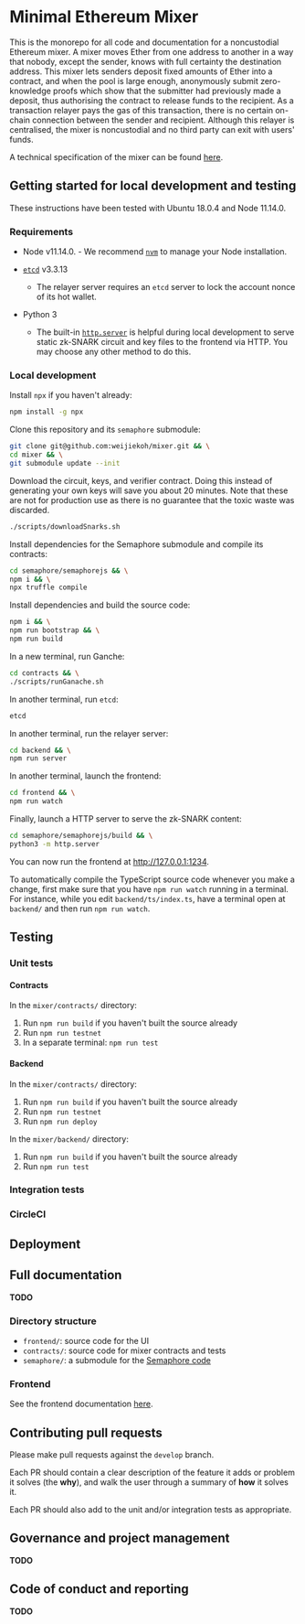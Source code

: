# Minimal Ethereum Mixer

This is the monorepo for all code and documentation for a noncustodial Ethereum
mixer. A mixer moves Ether from one address to another in a way that nobody,
except the sender, knows with full certainty the destination address. This
mixer lets senders deposit fixed amounts of Ether into a contract, and when the
pool is large enough, anonymously submit zero-knowledge proofs which
show that the submitter had previously made a deposit, thus authorising the
contract to release funds to the recipient. As a transaction relayer pays the
gas of this transaction, there is no certain on-chain connection between the
sender and recipient. Although this relayer is centralised, the mixer is
noncustodial and no third party can exit with users' funds.

A technical specification of the mixer can be found
[here](https://hackmd.io/qlKORn5MSOes1WtsEznu_g).

## Getting started for local development and testing

These instructions have been tested with Ubuntu 18.0.4 and Node 11.14.0.

### Requirements

- Node v11.14.0.
      - We recommend [`nvm`](https://github.com/nvm-sh/nvm) to manage your Node
        installation.

- [`etcd`](https://github.com/etcd-io/etcd) v3.3.13
    - The relayer server requires an `etcd` server to lock the account nonce of
      its hot wallet.

- Python 3
    - The built-in
      [`http.server`](https://docs.python.org/3/library/http.server.html) is
      helpful during local development to serve static zk-SNARK circuit and key
      files to the frontend via HTTP. You may choose any other method to do
      this.

### Local development

Install `npx` if you haven't already:

```bash
npm install -g npx
```

Clone this repository and its `semaphore` submodule:

```bash
git clone git@github.com:weijiekoh/mixer.git && \
cd mixer && \
git submodule update --init
```

Download the circuit, keys, and verifier contract. Doing this instead of
generating your own keys will save you about 20 minutes. Note that these are
not for production use as there is no guarantee that the toxic waste was
discarded.

```bash
./scripts/downloadSnarks.sh
```

<!--Next, download the `solc` [v0.4.25-->
<!--binary](https://github.com/ethereum/solidity/releases/tag/v0.4.25) make it-->
<!--executable, and rename it.-->

<!--```bash-->
<!--chmod a+x solc-static-linux && # whatever its name is-->
<!--mv solc-static-linux solc-0.4.25-->
<!--```-->

<!--Take note of the filepath of `solc-0.4.25` as you will need to modify the next-->
<!--command to use it.-->

Install dependencies for the Semaphore submodule and compile its contracts:

```bash
cd semaphore/semaphorejs && \
npm i && \
npx truffle compile
```

Install dependencies and build the source code:

<!--```bash-->
<!--npx lerna bootstrap && \-->
<!--SOLC=/path/to/solc-0.4.25 npx lerna run build-->
<!--```-->

```bash
npm i && \
npm run bootstrap && \
npm run build
```

In a new terminal, run Ganche:

```bash
cd contracts && \
./scripts/runGanache.sh
```

In another terminal, run `etcd`:

```bash
etcd
```

In another terminal, run the relayer server:

```bash
cd backend && \
npm run server
```

In another terminal, launch the frontend:

```bash
cd frontend && \
npm run watch
```

Finally, launch a HTTP server to serve the zk-SNARK content:

```bash
cd semaphore/semaphorejs/build && \
python3 -m http.server
```

You can now run the frontend at http://127.0.0.1:1234.

To automatically compile the TypeScript source code whenever you make a change,
first make sure that you have `npm run watch` running in a terminal. For
instance, while you edit `backend/ts/index.ts`, have a terminal open at
`backend/` and then run `npm run watch`.

## Testing

### Unit tests

#### Contracts

In the `mixer/contracts/` directory:

1. Run `npm run build` if you haven't built the source already
2. Run `npm run testnet`
3. In a separate terminal: `npm run test`

#### Backend

In the `mixer/contracts/` directory:

1. Run `npm run build` if you haven't built the source already
2. Run `npm run testnet`
3. Run `npm run deploy`

In the `mixer/backend/` directory:

1. Run `npm run build` if you haven't built the source already
2. Run `npm run test`

### Integration tests

### CircleCI

## Deployment

<!--This project uses Docker to handle -->

## Full documentation

**TODO**

### Directory structure

- `frontend/`: source code for the UI
- `contracts/`: source code for mixer contracts and tests
- `semaphore/`: a submodule for the [Semaphore code](https://github.com/weijiekoh/semaphore)

### Frontend

See the frontend documentation [here](./frontend).

## Contributing pull requests

Please make pull requests against the `develop` branch.

Each PR should contain a clear description of the feature it adds or problem it
solves (the **why**), and walk the user through a summary of **how** it solves
it.

Each PR should also add to the unit and/or integration tests as appropriate.

## Governance and project management

**TODO**

## Code of conduct and reporting

**TODO**
